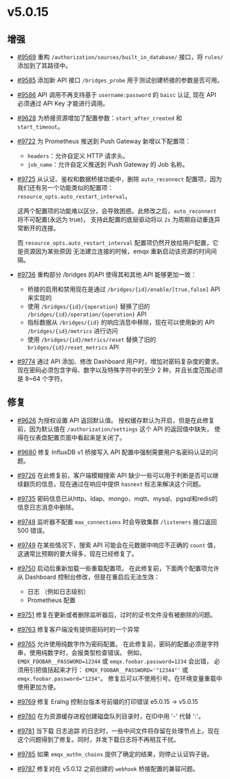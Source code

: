 # v5.0.15

## 增强

- [#9569](https://github.com/emqx/emqx/pull/9569) 重构 `/authorization/sources/built_in_database/`  接口，将 `rules/` 添加到了其路径中。

- [#9585](https://github.com/emqx/emqx/pull/9585) 添加新 API 接口 `/bridges_probe` 用于测试创建桥接的参数是否可用。

- [#9586](https://github.com/emqx/emqx/pull/9586) API 调用不再支持基于 `username:password` 的 `baisc` 认证, 现在 API 必须通过 API Key 才能进行调用。

- [#9628](https://github.com/emqx/emqx/pull/9628) 为桥接资源增加了配置参数：`start_after_created` 和 `start_timeout`。

- [#9722](https://github.com/emqx/emqx/pull/9722) 为 Prometheus 推送到 Push Gateway 新增以下配置项：
  - `headers`：允许自定义 HTTP 请求头。
  - `job_name`：允许自定义推送到 Push Gateway 的 Job 名称。

- [#9725](https://github.com/emqx/emqx/pull/9725) 从认证、鉴权和数据桥接功能中，删除 `auto_reconnect` 配置项，因为我们还有另一个功能类似的配置项：
  `resource_opts.auto_restart_interval`。

  这两个配置项的功能难以区分，会导致困惑。此修改之后，`auto_reconnect` 将不可配置(永远为 true)，
  支持此配置的底层驱动将以 `2s` 为周期自动重连异常断开的连接。

  而 `resource_opts.auto_restart_interval` 配置项仍然开放给用户配置，它是资源因为某些原因
  无法建立连接的时候，emqx 重新启动该资源的时间间隔。

- [#9736](https://github.com/emqx/emqx/pull/9736) 重构部分 /bridges 的API 使得其和其他 API 能够更加一致：
  - 桥接的启用和禁用现在是通过 `/bridges/{id}/enable/[true,false]` API 来实现的
  - 使用 `/bridges/{id}/{operation}` 替换了旧的 `/bridges/{id}/operation/{operation}` API
  - 指标数据从 `/bridges/{id}` 的响应消息中移除，现在可以使用新的 API  `/bridges/{id}/metrics` 进行访问
  - 使用  `/bridges/{id}/metrics/reset` 替换了旧的 `bridges/{id}/reset_metrics` API

- [#9774](https://github.com/emqx/emqx/pull/9774) 通过 API 添加、修改 Dashboard 用户时，增加对密码复杂度的要求。
  现在密码必须包含字母、数字以及特殊字符中的至少 2 种，并且长度范围必须是 8~64 个字符。

## 修复

- [#9626](https://github.com/emqx/emqx/pull/9626) 为授权设置 API 返回默认值。
  授权缓存默认为开启，但是在此修复前，因为默认值在 `/authorization/settings` 这个 API 的返回值中缺失，
  使得在仪表盘配置页面中看起来是关闭了。

- [#9680](https://github.com/emqx/emqx/pull/9680) 修复 InfluxDB v1 桥接写入 API 配置中强制需要用户名密码认证的问题。

- [#9726](https://github.com/emqx/emqx/pull/9726) 在此修复前，客户端模糊搜索 API 缺少一些可以用于判断是否可以继续翻页的信息，现在通过在响应中提供 `hasnext` 标志来解决这个问题。

- [#9735](https://github.com/emqx/emqx/pull/9735) 密码信息已从http、ldap、mongo、mqtt、mysql、pgsql和redis的信息日志消息中删除。

- [#9748](https://github.com/emqx/emqx/pull/9748) 监听器不配置 `max_connections` 时会导致集群 `/listeners` 接口返回 500 错误。

- [#9749](https://github.com/emqx/emqx/pull/9749) 在某些情况下，搜索 API 可能会在元数据中响应不正确的 `count` 值，这通常比预期的要大得多，现在已经修复了。

- [#9750](https://github.com/emqx/emqx/pull/9750) 启动后重新加载一些重载配置项。
  在此修复前，下面两个配置项允许从 Dashboard 控制台修改，但是在重启后无法生效：
  * 日志 （例如日志级别）
  * Prometheus 配置

- [#9751](https://github.com/emqx/emqx/pull/9751) 修复在更新或者删除监听器后，过时的证书文件没有被删除的问题。

- [#9763](https://github.com/emqx/emqx/pull/9763) 修复客户端没有提供密码时的一个异常

- [#9765](https://github.com/emqx/emqx/pull/9765) 允许使用纯数字作为密码配置。
  在此修复前，密码的配置必须是字符串，使用纯数字时，会报类型检查错误。
  例如，`EMQX_FOOBAR__PASSWORD=12344` 或 `emqx.foobar.password=1234` 会出错，
  必须用引把值括起来才行：
  `EMQX_FOOBAR__PASSWORD='"12344"'` 或 `emqx.foobar.password="1234"`。
  修复后可以不使用引号。在环境变量重载中使用更加方便。


- [#9769](https://github.com/emqx/emqx/pull/9769) 修复 Eralng 控制台版本号前缀的打印错误 e5.0.15 -> v5.0.15

- [#9780](https://github.com/emqx/emqx/pull/9780) 在为资源缓存进程创建磁盘队列目录时，在ID中用 '-' 代替 ':'。

- [#9781](https://github.com/emqx/emqx/pull/9781) 当下载 日志追踪 的日志时，一些中间文件将存留在处理节点上，现在这个问题得到了修复。同时，并发下载日志将不再相互干扰。

- [#9785](https://github.com/emqx/emqx/pull/9785) 如果 `emqx_authn_chains` 提供了确定的结果，则停止认证钩子链。

- [#9787](https://github.com/emqx/emqx/pull/9787) 修复对在 v5.0.12 之前创建的 `webhook` 桥接配置的兼容问题。
